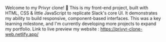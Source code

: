 Welcome to my Privyr clone! 🚀 This is my front-end project, built with HTML, CSS & little JavaScript to replicate Slack's core UI. It demonstrates my ability to build responsive, component-based interfaces. This was a key learning milestone, and I'm currently developing more projects to expand my portfolio. 
Link to live preview my website : https://privyr-clone-web.netlify.app/
